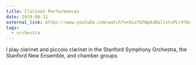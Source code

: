 ```yaml
---
title: Clarinet Performances
date: 2019-08-11
external_link: https://www.youtube.com/watch?v=9iaTGFWpA48&list=PLrV76eiXOtDYd2zu_BR23Gu18ruqG6din
tags:
  - orchestra
---
```


I play clarinet and piccolo clarinet in the Stanford Symphony Orchestra, the Stanford New Ensemble, and chamber groups.

<!--more-->
